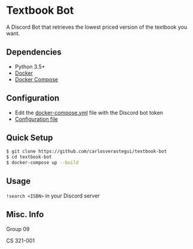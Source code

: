 # Textbook Bot
A Discord Bot that retrieves the lowest priced version of the textbook you want.

## Dependencies
  - Python 3.5+
  - [Docker](https://www.docker.com/)
  - [Docker Compose](https://docs.docker.com/compose/)

## Configuration
  - Edit the [docker-compose.yml](https://github.com/carlosverastegui/textbook-bot/blob/master/docker-compose.yml) file with the Discord bot token
  - [Configuration file](https://github.com/carlosverastegui/textbook-bot/blob/master/src/config.py)
  
## Quick Setup
```sh
$ git clone https://github.com/carlosverastegui/textbook-bot
$ cd textbook-bot
$ docker-compose up --build
```

## Usage
``!search <ISBN>`` in your Discord server

## Misc. Info
Group 09

CS 321-001
